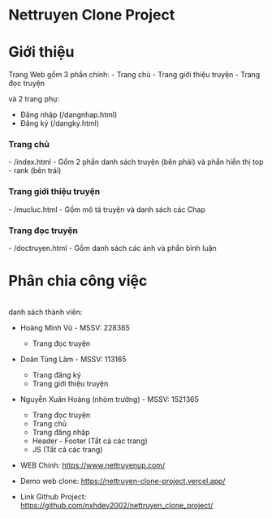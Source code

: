 # Nettruyen Clone Project


<h1>Giới thiệu</h1>
Trang Web gồm 3 phần chính:
  - Trang chủ
  - Trang giới thiệu truyện
  - Trang đọc truyện
  
và 2 trang phụ:
  - Đăng nhập (/dangnhap.html)
  - Đăng ký (/dangky.html)
  
<h3>Trang chủ</h3>
  - /index.html
  - Gồm 2 phần danh sách truyện (bên phải) và phần hiển thị top - rank (bên trái)

<h3>Trang giới thiệu truyện</h3>
  - /mucluc.html
  - Gồm mô tả truyện và danh sách các Chap
  
<h3>Trang đọc truyện</h3>
  - /doctruyen.html
  - Gồm danh sách các ảnh và phần bình luận

<h1>Phân chia công việc</h1><br>
danh sách thành viên:
    
  - Hoàng Minh Vũ - MSSV: 228365
     + Trang đọc truyện 
  
  - Doãn Tùng Lâm - MSSV: 113165
    + Trang đăng ký 
    + Trang giới thiệu truyện
    
  - Nguyễn Xuân Hoàng (nhóm trưởng) - MSSV: 1521365
    + Trang đọc truyện
    + Trang chủ
    + Trang đăng nhập
    + Header - Footer (Tất cả các trang)
    + JS (Tất cả các trang)

  

- WEB Chính: https://www.nettruyenup.com/
- Demo web clone: https://nettruyen-clone-project.vercel.app/
- Link Github Project: https://github.com/nxhdev2002/nettruyen_clone_project/